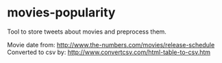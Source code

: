 # movies-popularity
Tool to store tweets about movies and preprocess them.

Movie date from: http://www.the-numbers.com/movies/release-schedule
Converted to csv by: http://www.convertcsv.com/html-table-to-csv.htm
